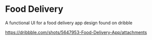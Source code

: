 # Food Delivery

A functional UI for a food delivery app design found on dribble

https://dribbble.com/shots/5647953-Food-Delivery-App/attachments